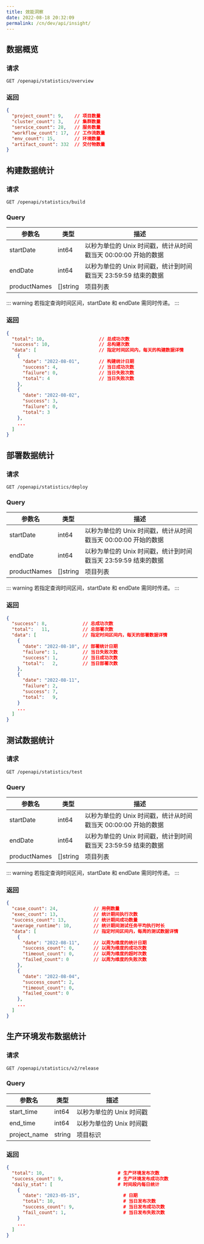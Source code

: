```yaml
---
title: 效能洞察
date: 2022-08-18 20:32:09
permalink: /cn/dev/api/insight/
---
```


## 数据概览
### 请求

```
GET /openapi/statistics/overview
```

### 返回

```json
{
  "project_count": 9,    // 项目数量
  "cluster_count": 3,    // 集群数量
  "service_count": 28,   // 服务数量
  "workflow_count": 17,  // 工作流数量
  "env_count": 15,       // 环境数量
  "artifact_count": 332  // 交付物数量
}
```

## 构建数据统计

###  请求
```
GET /openapi/statistics/build
```

### Query
|参数名|类型|描述|
|---|---|---|
|startDate|int64|以秒为单位的 Unix 时间戳，统计从时间戳当天 00:00:00 开始的数据|
|endDate|int64|以秒为单位的 Unix 时间戳，统计到时间戳当天 23:59:59 结束的数据|
|productNames|[]string|项目列表|

::: warning
若指定查询时间区间，startDate 和 endDate 需同时传递。
:::

### 返回
```json
{
  "total": 10,                    // 总成功次数
  "success": 10,                  // 总构建次数
  "data": [                       // 指定时间区间内，每天的构建数据详情
    {
      "date": "2022-08-01",       // 构建统计日期
      "success": 4,               // 当日成功次数
      "failure": 0,               // 当日失败次数
      "total": 4                  // 当日失败次数
    },
    {
      "date": "2022-08-02",
      "success": 3,
      "failure": 0,
      "total": 3
    },
    ...
  ]
}
```

## 部署数据统计

###  请求
```
GET /openapi/statistics/deploy
```

### Query
|参数名|类型|描述|
|---|---|---|
|startDate|int64|以秒为单位的 Unix 时间戳，统计从时间戳当天 00:00:00 开始的数据|
|endDate|int64|以秒为单位的 Unix 时间戳，统计到时间戳当天 23:59:59 结束的数据|
|productNames|[]string|项目列表|

::: warning
若指定查询时间区间，startDate 和 endDate 需同时传递。
:::

### 返回
```json
{
  "success": 8,             // 总成功次数
  "total":   11,            // 总部署次数
  "data": [                 // 指定时间区间内，每天的部署数据详情
    {
      "date": "2022-08-10", // 部署统计日期
      "failure": 1,         // 当日失败次数
      "success": 1,         // 当日成功次数
      "total":   2,         // 当日部署次数
    },
    {
      "date": "2022-08-11",
      "failure": 2,
      "success": 7,
      "total":   9,
    }
    ...
  ]
}
```

## 测试数据统计

###  请求
```
GET /openapi/statistics/test
```

### Query
|参数名|类型|描述|
|---|---|---|
|startDate|int64|以秒为单位的 Unix 时间戳，统计从时间戳当天 00:00:00 开始的数据|
|endDate|int64|以秒为单位的 Unix 时间戳，统计到时间戳当天 23:59:59 结束的数据|
|productNames|[]string|项目列表|

::: warning
若指定查询时间区间，startDate 和 endDate 需同时传递。
:::

### 返回
```json
{
  "case_count": 24,             // 用例数量
  "exec_count": 13,             // 统计期间执行次数
  "success_count": 13,          // 统计期间成功数量
  "average_runtime": 10,        // 统计期间测试任务平均执行时长
  "data": [                     // 指定时间区间内，每周的测试数据详情
    {
      "date": "2022-08-11",     // 以周为维度的统计日期
      "success_count": 0,       // 以周为维度的成功次数
      "timeout_count": 0,       // 以周为维度的超时次数
      "failed_count": 0         // 以周为维度的失败次数
    },
    {
      "date": "2022-08-04",
      "success_count": 2,
      "timeout_count": 0,
      "failed_count": 0
    },
    ...
  ]
}
```

## 生产环境发布数据统计

###  请求
```
GET /openapi/statistics/v2/release
```

### Query
|参数名|类型|描述|
|---|---|---|
|start_time|int64|以秒为单位的 Unix 时间戳|
|end_time|int64|以秒为单位的 Unix 时间戳|
|project_name|string|项目标识|

### 返回

``` json
{
  "total": 10,                           # 生产环境发布次数
  "success_count": 9,                    # 生产环境发布成功次数
  "daily_stat": [                        # 时间段内每日统计
    {
      "date": "2023-05-15",                # 日期
      "total": 10,                         # 当日发布次数
      "success_count": 9,                  # 当日发布成功次数
      "fail_count": 1,                     # 当日发布失败次数
    }
    ...
  ]
}
```

